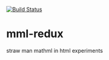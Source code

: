 [![Build Status](https://travis-ci.org/wiris/mathml-web-profile.svg?branch=master)](https://travis-ci.org/wiris/mathml-web-profile)

# mml-redux
straw man  mathml in html experiments
